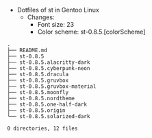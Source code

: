- Dotfiles of st in Gentoo Linux
    - Changes:
        - Font size: 23
        - Color scheme: st-0.8.5.[colorScheme]
```
.
├── README.md
├── st-0.8.5
├── st-0.8.5.alacritty-dark
├── st-0.8.5.cyberpunk-neon
├── st-0.8.5.dracula
├── st-0.8.5.gruvbox
├── st-0.8.5.gruvbox-material
├── st-0.8.5.moonfly
├── st-0.8.5.nordtheme
├── st-0.8.5.one-half-dark
├── st-0.8.5.origin
└── st-0.8.5.solarized-dark

0 directories, 12 files
```
